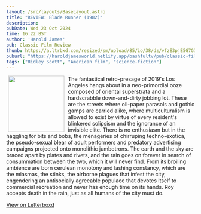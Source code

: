 ```yaml
---
layout: /src/layouts/BaseLayout.astro
title: "REVIEW: Blade Runner (1982)"
description: 
pubDate: Wed 23 Oct 2024
time: 16:22 BST
author: 'Harold James'
pub: Classic Film Review
thumb: https://a.ltrbxd.com/resized/sm/upload/85/io/38/dz/vfzE3pjE5G7G7kcZWrA3fnbZo7V-0-2000-0-3000-crop.jpg?v=0d5de70f0d
puburl: "https://haroldjamesworld.netlify.app/bashfultv/pub/classic-film-review"
tags: ["Ridley Scott", "American film", "science-fiction"]
---
```

<img src="https://a.ltrbxd.com/resized/sm/upload/85/io/38/dz/vfzE3pjE5G7G7kcZWrA3fnbZo7V-0-2000-0-3000-crop.jpg?v=0d5de70f0d" style="width:150px;height:auto;float:left;padding-right:10px;padding-left:5px;">

The fantastical retro-presage of 2019's Los Angeles hangs about in a neo-primordial ooze composed of oriental superstrata and a hardscrabble down-and-dirty jobbing lot. These are the streets where oil-paper parasols and gothic gamps are carried alike, where multiculturalism is allowed to exist by virtue of every resident's blinkered solipsism and the ignorance of an invisible elite. There is no enthusiasm but in the haggling for bits and bobs, the menageries of chirruping techno-exotica, the pseudo-sexual blear of adult performers and predatory advertising campaigns projected onto monolithic jumbotrons. The earth and the sky are braced apart by plates and rivets, and the rain goes on forever in search of consummation between the two, which it will never find. From its broiling ambience are born cerulean monotony and lashing constancy, which are the miasmas, the stinks, the airborne plagues that infest the city, engendering an antisocially agreeable populace that devotes itself to commercial recreation and never has enough time on its hands. Roy accepts death in the rain, just as all humans of the city must do.

<a href="https://letterboxd.com/for_you_bruce/film/blade-runner" target="_blank" rel="noopener noreferrer">View on Letterboxd</a>